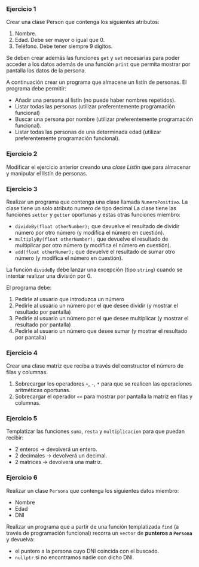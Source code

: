 ### Ejercicio 1
Crear una clase Person que contenga los siguientes atributos:
   1. Nombre.
   2. Edad. Debe ser mayor o igual que 0.
   3. Teléfono. Debe tener siempre 9 dígitos.

Se deben crear además las funciones `get` y `set` necesarias para poder acceder a los datos además de una función `print` que permita mostrar por pantalla los datos de la persona.

A continuación crear un programa que almacene un listín de personas. El programa debe permitir:
  * Añadir una persona al listín (no puede haber nombres repetidos).
  * Listar todas las personas (utilizar preferentemente programación funcional)
  * Buscar una persona por nombre (utilizar preferentemente programación funcional).
  * Listar todas las personas de una determinada edad (utilizar preferentemente programación funcional).

### Ejercicio 2

Modificar el ejercicio anterior creando una *clase Listin* que para almacenar y manipular el listín de personas.
   
### Ejercicio 3

Realizar un programa que contenga una clase llamada `NumeroPositivo`. La clase tiene un solo atributo numero de tipo decimal
La clase tiene las funciones `setter` y `getter` oportunas y estas otras funciones miembro:
  * `divideBy(float otherNumber);` que devuelve el resultado de dividir número por otro número (y modifica el número en cuestión).
  * `multiplyBy(float otherNumber);` que devuelve el resultado de multiplicar por otro número (y modifica el número en cuestión).
  * `add(float otherNumer);` que devuelve el resultado de sumar otro número (y modifica el número en cuestión).

La función `divideBy` debe lanzar una excepción (tipo `string`) cuando se intentar realizar una división por 0.

El programa debe:

  1. Pedirle al usuario que introduzca un número
  2. Pedirle al usuario un número por el que desee dividir (y mostrar el resultado por pantalla)
  3. Pedirle al usuario un número por el que desee multiplicar (y mostrar el resultado por pantalla)
  4. Pedirle al usuario un número que desee sumar (y mostrar el resultado por pantalla)

### Ejercicio 4
Crear una clase matriz que reciba a través del constructor el número de filas y columnas.

1. Sobrecargar los operadores `+`, `-`, `*` para que se realicen las operaciones aritméticas oportunas.
2. Sobrecargar el operador `<<` para mostrar por pantalla la matriz en filas y columnas.

### Ejercicio 5
Templatizar las funciones `suma`, `resta` y `multiplicacion` para que puedan recibir:
  * 2 enteros -> devolverá un entero.
  * 2 decimales -> devolverá un decimal.
  * 2 matrices -> devolverá una matriz.

### Ejercicio 6
Realizar un clase `Persona` que contenga los siguientes datos miembro:
  * Nombre
  * Edad
  * DNI

Realizar un programa que a partir de una función templatizada `find` (a través de programación funcional) recorra un `vector` de **punteros a `Persona`** y devuelva:
  * el puntero a la persona cuyo DNI coincida con el buscado.
  * `nullptr` si no encontramos nadie con dicho DNI.
